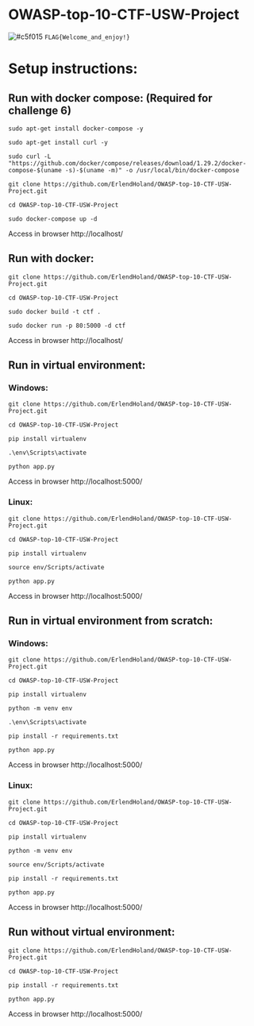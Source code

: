 # OWASP-top-10-CTF-USW-Project


![#c5f015](https://via.placeholder.com/15/c5f015/000000?text=+) `FLAG{Welcome_and_enjoy!}`


# Setup instructions:
## Run with docker compose: (Required for challenge 6)

``` 
sudo apt-get install docker-compose -y
```
``` 
sudo apt-get install curl -y
```
``` 
sudo curl -L "https://github.com/docker/compose/releases/download/1.29.2/docker-compose-$(uname -s)-$(uname -m)" -o /usr/local/bin/docker-compose
```
``` 
git clone https://github.com/ErlendHoland/OWASP-top-10-CTF-USW-Project.git
```
``` 
cd OWASP-top-10-CTF-USW-Project
```
```
sudo docker-compose up -d
```
Access in browser http://localhost/

## Run with docker:

``` 
git clone https://github.com/ErlendHoland/OWASP-top-10-CTF-USW-Project.git
```
```
cd OWASP-top-10-CTF-USW-Project
```
```
sudo docker build -t ctf .
```
```
sudo docker run -p 80:5000 -d ctf
```
Access in browser http://localhost/

## Run in virtual environment:
### Windows:
```
git clone https://github.com/ErlendHoland/OWASP-top-10-CTF-USW-Project.git
```
```
cd OWASP-top-10-CTF-USW-Project
```
```
pip install virtualenv
```
```
.\env\Scripts\activate
```
```
python app.py
```
Access in browser http://localhost:5000/

### Linux:
```
git clone https://github.com/ErlendHoland/OWASP-top-10-CTF-USW-Project.git
```
```
cd OWASP-top-10-CTF-USW-Project
```
```
pip install virtualenv
```
```
source env/Scripts/activate
```
```
python app.py
```
Access in browser http://localhost:5000/


## Run in virtual environment from scratch:

### Windows:
```
git clone https://github.com/ErlendHoland/OWASP-top-10-CTF-USW-Project.git
```
```
cd OWASP-top-10-CTF-USW-Project
```
```
pip install virtualenv
```
```
python -m venv env
```
```
.\env\Scripts\activate
```
```
pip install -r requirements.txt
```
```
python app.py
```
Access in browser http://localhost:5000/

### Linux:
```
git clone https://github.com/ErlendHoland/OWASP-top-10-CTF-USW-Project.git
```
```
cd OWASP-top-10-CTF-USW-Project
```
```
pip install virtualenv
```
```
python -m venv env
```
```
source env/Scripts/activate
```
```
pip install -r requirements.txt
```
```
python app.py
```
Access in browser http://localhost:5000/

## Run without virtual environment:
```
git clone https://github.com/ErlendHoland/OWASP-top-10-CTF-USW-Project.git
```
```
cd OWASP-top-10-CTF-USW-Project
```
```
pip install -r requirements.txt
```
```
python app.py
```
Access in browser http://localhost:5000/
